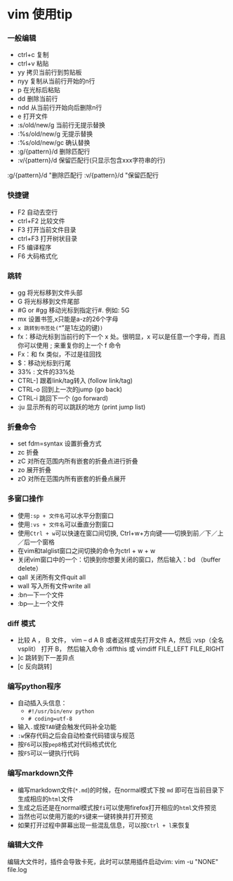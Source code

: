 # vim 使用tip

### 一般编辑
- ctrl+c 复制
- ctrl+v 粘贴
- yy 拷贝当前行到剪贴板
- nyy 复制从当前行开始的n行
- p 在光标后粘贴
- dd 删除当前行
- ndd 从当前行开始向后删除n行
- e <file> 打开文件
- :s/old/new/g 当前行无提示替换
- :%s/old/new/g 无提示替换
- :%s/old/new/gc 确认替换
- :g/{pattern}/d  删除匹配行
- :v/{pattern}/d  保留匹配行(只显示包含xxx字符串的行)

:g/{pattern}/d "删除匹配行 
:v/{pattern}/d "保留匹配行

### 快捷键
- F2 自动去空行
- ctrl+F2 比较文件
- F3 打开当前文件目录
- ctrl+F3 打开树状目录
- F5 编译程序
- F6 大码格式化

### 跳转
- gg 将光标移到文件头部
- G  将光标移到文件尾部
- #G or #gg 移动光标到指定行#. 例如: 5G
- mx 设置书签,x只能是a-z的26个字母
- `x 跳转到书签处(“`”是1左边的键)`)`
- fx：移动光标到当前行的下一个 x 处。很明显，x 可以是任意一个字母，而且你可以使用 ; 来重复你的上一个 f 命令
- Fx：和 fx 类似，不过是往回找
- $：移动光标到行尾
- 33% : 文件的33%处
- CTRL-] 跟着link/tag转入 (follow link/tag)
- CTRL-o 回到上一次的jump (go back)
- CTRL-i 跳回下一个 (go forward)
- :ju 显示所有的可以跳跃的地方 (print jump list)

### 折叠命令
- set fdm=syntax 设置折叠方式
- zc 折叠
- zC 对所在范围内所有嵌套的折叠点进行折叠
- zo 展开折叠
- zO 对所在范围内所有嵌套的折叠点展开

### 多窗口操作

- 使用`:sp + 文件名`可以水平分割窗口
- 使用`:vs + 文件名`可以垂直分割窗口
- 使用`Ctrl + w`可以快速在窗口间切换, Ctrl+w+方向键——切换到前／下／上／后一个窗格
- 在vim和talglist窗口之间切换的命令为ctrl + w + w
- 关闭vim窗口中的一个：切换到你想要关闭的窗口，然后输入：bd （buffer delete）
- qall 关闭所有文件quit all
- wall 写入所有文件write all
- :bn—下一个文件
- :bp—上一个文件

### diff 模式
- 比较 A ， B 文件， vim – d A B 或者这样或先打开文件 A，然后 :vsp（全名vsplit） 打开 B，
然后输入命令 :diffthis 或 vimdiff   FILE_LEFT FILE_RIGHT
- ]c 跳转到下一差异点
- [c 反向跳转]

### 编写python程序
- 自动插入头信息：
    - `#!/usr/bin/env python`
    - `# coding=utf-8`
- 输入`.`或按`TAB`键会触发代码补全功能
- `:w`保存代码之后会自动检查代码错误与规范
- 按`F6`可以按`pep8`格式对代码格式优化
- 按`F5`可以一键执行代码


### 编写markdown文件
- 编写markdown文件(`*.md`)的时候，在normal模式下按 `md` 即可在当前目录下生成相应的`html`文件
- 生成之后还是在normal模式按`fi`可以使用firefox打开相应的`html`文件预览
- 当然也可以使用万能的`F5`键来一键转换并打开预览
- 如果打开过程中屏幕出现一些混乱信息，可以按`Ctrl + l`来恢复

### 编辑大文件
编辑大文件时，插件会导致卡死，此时可以禁用插件启动vim: vim -u "NONE" file.log
